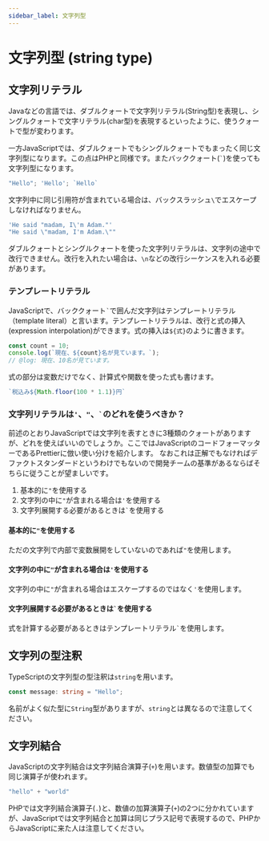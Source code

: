 ```yaml
---
sidebar_label: 文字列型
---
```


# 文字列型 (string type)

## 文字列リテラル

Javaなどの言語では、ダブルクォートで文字列リテラル(String型)を表現し、シングルクォートで文字リテラル(char型)を表現するといったように、使うクォートで型が変わります。

一方JavaScriptでは、ダブルクォートでもシングルクォートでもまったく同じ文字列型になります。この点はPHPと同様です。またバッククォート(`` ` ``)を使っても文字列型になります。

<!--prettier-ignore-->
```ts twoslash
"Hello"; 'Hello'; `Hello`
```

文字列中に同じ引用符が含まれている場合は、バックスラッシュ`\`でエスケープしなければなりません。

<!--prettier-ignore-->
```ts twoslash
'He said "madam, I\'m Adam."'
"He said \"madam, I'm Adam.\""
```

ダブルクォートとシングルクォートを使った文字列リテラルは、文字列の途中で改行できません。改行を入れたい場合は、`\n`などの改行シーケンスを入れる必要があります。

### テンプレートリテラル

JavaScriptで、バッククォート`` ` ``で囲んだ文字列はテンプレートリテラル（template literal）と言います。テンプレートリテラルは、改行と式の挿入(expression interpolation)ができます。式の挿入は`${式}`のように書きます。

```ts twoslash
const count = 10;
console.log(`現在、${count}名が見ています。`);
// @log: 現在、10名が見ています。
```

式の部分は変数だけでなく、計算式や関数を使った式も書けます。

<!--prettier-ignore-->
```ts twoslash
`税込み${Math.floor(100 * 1.1)}円`
```

### 文字列リテラルは`'`、`"`、`` ` ``のどれを使うべきか？

前述のとおりJavaScriptでは文字列を表すときに3種類のクォートがありますが、どれを使えばいいのでしょうか。ここではJavaScriptのコードフォーマッターであるPrettierに倣い使い分けを紹介します。
なおこれは正解でもなければデファクトスタンダードというわけでもないので開発チームの基準があるならばそちらに従うことが望ましいです。

1. 基本的に`"`を使用する
1. 文字列の中に`"`が含まれる場合は`'`を使用する
1. 文字列展開する必要があるときは`` ` ``を使用する

#### 基本的に`"`を使用する

ただの文字列で内部で変数展開をしていないのであれば`"`を使用します。

#### 文字列の中に`"`が含まれる場合は`'`を使用する

文字列の中に`"`が含まれる場合はエスケープするのではなく`'`を使用します。

#### 文字列展開する必要があるときは`` ` ``を使用する

式を計算する必要があるときはテンプレートリテラル`` ` ``を使用します。

## 文字列の型注釈

TypeScriptの文字列型の型注釈は`string`を用います。

```ts twoslash
const message: string = "Hello";
```

名前がよく似た型に`String`型がありますが、`string`とは異なるので注意してください。

## 文字列結合

JavaScriptの文字列結合は文字列結合演算子(`+`)を用います。数値型の加算でも同じ演算子が使われます。

<!--prettier-ignore-->
```ts twoslash
"hello" + "world"
```

PHPでは文字列結合演算子(`.`)と、数値の加算演算子(`+`)の2つに分かれていますが、JavaScriptでは文字列結合と加算は同じプラス記号で表現するので、PHPからJavaScriptに来た人は注意してください。
